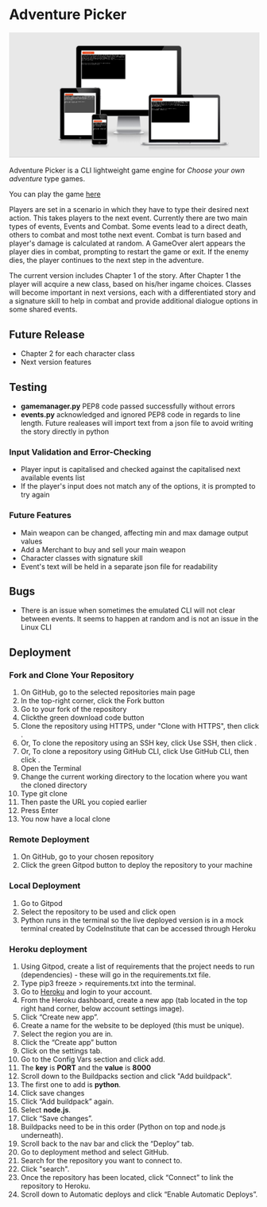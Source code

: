 # Adventure Picker

![amiresponsive](/assets/images/amiresponsive.png)

Adventure Picker is a CLI lightweight game engine for *Choose your own adventure* type games.

You can play the game [here](https://adventure-picker.herokuapp.com/)

Players are set in a scenario in which they have to type their desired next action. This takes players to the next event. Currently there are two main types of events, Events and Combat. Some events lead to a direct death, others to combat and most tothe next event. Combat is turn based and player's damage is calculated at random. A GameOver alert appears the player dies in combat, prompting to restart the game or exit. If the enemy dies, the player continues to the next step in the adventure.

The current version includes Chapter 1 of the story. After Chapter 1 the player will acquire a new class, based on his/her ingame choices. Classes will become important in next versions, each with a differentiated story and a signature skill to help in combat and provide additional dialogue options in some shared events.


## Future Release
- Chapter 2 for each character class
- Next version features

## Testing
- **gamemanager.py** PEP8 code passed successfully without errors
- **events.py** acknowledged and ignored PEP8 code in regards to line length. Future realeases will import text from a json file to avoid writing the story directly in python

### Input Validation and Error-Checking
- Player input is capitalised and checked against the capitalised next available events list
- If the player's input does not match any of the options, it is prompted to try again


### Future Features
- Main weapon can be changed, affecting min and max damage output values
- Add a Merchant to buy and sell your main weapon
- Character classes with signature skill
- Event's text will be held in a separate json file for readability


## Bugs
- There is an issue when sometimes the emulated CLI will not clear between events. It seems to happen at random and is not an issue in the Linux CLI

## Deployment

### Fork and Clone Your Repository
1. On GitHub, go to the selected repositories main page
2. In the top-right corner, click the Fork button
3. Go to your fork of the repository
4. Clickthe green download code button
5. Clone the repository using HTTPS, under "Clone with HTTPS", then click .
6. Or, To clone the repository using an SSH key, click Use SSH, then click .
7. Or, To clone a repository using GitHub CLI, click Use GitHub CLI, then click .
8. Open the Terminal
9. Change the current working directory to the location where you want the cloned directory
10. Type git clone
11. Then paste the URL you copied earlier
12. Press Enter
13. You now have a local clone

### Remote Deployment
1. On GitHub, go to your chosen repository
2. Click the green Gitpod button to deploy the repository to your machine

### Local Deployment
1. Go to Gitpod
2. Select the repository to be used and click open
3. Python runs in the terminal so the live deployed version is in a mock terminal created by CodeInstitute that can be accessed through Heroku

### Heroku deployment
1. Using Gitpod, create a list of requirements that the project needs to run (dependencies) - these will go in the requirements.txt file.
2. Type pip3 freeze > requirements.txt into the terminal.
3. Go to [Heroku](https://heroku.com) and login to your account.
4. From the Heroku dashboard, create a new app (tab located in the top right hand corner, below account settings image).
5. Click “Create new app”.
6. Create a name for the website to be deployed (this must be unique).
7. Select the region you are in.
8. Click the “Create app” button
9. Click on the settings tab.
10. Go to the Config Vars section and click add.
11. The **key** is **PORT** and the **value** is **8000**
12. Scroll down to the Buildpacks section and click "Add buildpack".
13. The first one to add is **python**.
14. Click save changes
15. Click “Add buildpack” again.
16. Select **node.js**.
17. Click “Save changes”.
18. Buildpacks need to be in this order (Python on top and node.js underneath).
19. Scroll back to the nav bar and click the “Deploy” tab.
20. Go to deployment method and select GitHub.
21. Search for the repository you want to connect to.
22. Click "search".
23. Once the repository has been located, click “Connect” to link the repository to Heroku.
24. Scroll down to Automatic deploys and click “Enable Automatic Deploys”.
